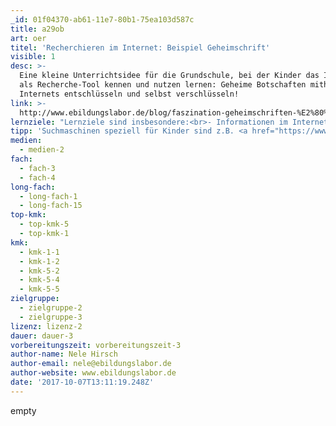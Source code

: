 ```yaml
---
_id: 01f04370-ab61-11e7-80b1-75ea103d587c
title: a29ob
art: oer
titel: 'Recherchieren im Internet: Beispiel Geheimschrift'
visible: 1
desc: >-
  Eine kleine Unterrichtsidee für die Grundschule, bei der Kinder das Internet
  als Recherche-Tool kennen und nutzen lernen: Geheime Botschaften mithilfe des
  Internets entschlüsseln und selbst verschlüsseln!
link: >-
  http://www.ebildungslabor.de/blog/faszination-geheimschriften-%E2%80%93-unterrichtsbeispiel-caesar-scheibe
lernziele: "Lernziele sind insbesondere:<br>- Informationen im Internet finden; Suchmaschinen nutzen<br>- Interesse wecken an Programmierung / Algorithmen<br>- Sicherheit im Umgang mit Buchstabieren / dem Alphabet"
tipp: 'Suchmaschinen speziell für Kinder sind z.B. <a href="https://www.fragfinn.de">Frag Finn</a>'
medien:
  - medien-2
fach:
  - fach-3
  - fach-4
long-fach:
  - long-fach-1
  - long-fach-15
top-kmk:
  - top-kmk-5
  - top-kmk-1
kmk:
  - kmk-1-1
  - kmk-1-2
  - kmk-5-2
  - kmk-5-4
  - kmk-5-5
zielgruppe:
  - zielgruppe-2
  - zielgruppe-3
lizenz: lizenz-2
dauer: dauer-3
vorbereitungszeit: vorbereitungszeit-3
author-name: Nele Hirsch
author-email: nele@ebildungslabor.de
author-website: www.ebildungslabor.de
date: '2017-10-07T13:11:19.248Z'
---
```

empty
